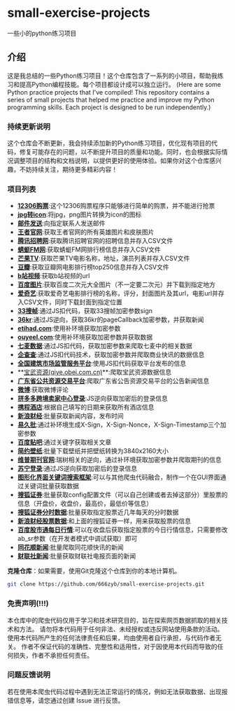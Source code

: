 # small-exercise-projects

一些小的python练习项目

## 介绍

这是我总结的一些Python练习项目！这个仓库包含了一系列的小项目，帮助我练习和提高Python编程技能。每个项目都设计成可以独立运行。
(Here are some Python practice projects that I've compiled! This repository contains a series of small projects that helped me practice and improve my Python programming skills. Each project is designed to be run independently.)

### 持续更新说明

这个仓库会不断更新，我会持续添加新的Python练习项目，优化现有项目的代码，修复可能存在的问题，以不断提升项目的质量和功能。同时，也会根据实际情况调整项目的结构和文档说明，以提供更好的使用体验。如果你对这个仓库感兴趣，不妨持续关注，期待更多精彩内容！

### 项目列表

- **[12306购票](https://github.com/666zyb/small-exercise-projects/tree/main/12306%E8%87%AA%E5%8A%A8%E8%B4%AD%E7%A5%A8)**:这个12306购票程序只能够进行简单的购票，并不能进行抢票
- **[jpg转icon](https://github.com/666zyb/small-exercise-projects/blob/main/jpg_icon.py)**:将jpg，png图片转换为icon的图标
- **[邮件发送](https://github.com/666zyb/small-exercise-projects/blob/main/sendEmail.py)**:向指定联系人发送邮件
- **[王者官网](https://github.com/666zyb/small-exercise-projects/tree/main/wangzheImage)**:获取王者官网的所有英雄图片和皮肤图片
- **[腾讯招聘网](https://github.com/666zyb/small-exercise-projects/tree/main/TxWork)**:获取腾讯招聘官网的招聘信息并存入CSV文件
- **[蜻蜓FM网](https://github.com/666zyb/small-exercise-projects/tree/main/qingtingFM)**:获取蜻蜓FM网排行榜信息并存入CSV文件
- **[芒果TV](https://github.com/666zyb/small-exercise-projects/tree/main/mangguoTV)**:获取芒果TV电影名称，地址，演员列表并存入CSV文件
- **[豆瓣](https://github.com/666zyb/small-exercise-projects/tree/main/douban)**:获取豆瓣网电影排行榜top250信息并存入CSV文件
- **[b站视频](https://github.com/666zyb/small-exercise-projects/tree/main/b站视频url)**:获取b站视频的url
- **[百度图片](https://github.com/666zyb/small-exercise-projects/tree/main/baiduImage)**:获取百度二次元大全图片（不一定要二次元）并下载到指定地方
- **[爱奇艺](https://github.com/666zyb/small-exercise-projects/tree/main/aiqiyiMovie)**:获取爱奇艺电影排行榜的名称，评分，封面图片及其url，电影url并存入CSV文件，同时下载封面到指定位置
- **[33搜帧](https://github.com/666zyb/small-exercise-projects/tree/main/33搜帧)**:通过JS扣代码，获取33搜帧加密参数sign
- **[36kr](https://github.com/666zyb/small-exercise-projects/tree/main/36kr)**:通过JS逆向，获取36kr的pageCallback加密参数，并获取新闻
- **[etihad.com](https://github.com/666zyb/small-exercise-projects/tree/main/etihad.com)**:使用补环境获取加密参数
- **[ouyeel.com](https://github.com/666zyb/small-exercise-projects/tree/main/ouyeel.com)**:使用补环境获取加密参数并获取数据
- **[七麦数据](https://github.com/666zyb/small-exercise-projects/tree/main/七麦数据)**:通过JS扣代码，获取加密参数来爬取七麦中的相关数据
- **[企查查](https://github.com/666zyb/small-exercise-projects/tree/main/企查查)**:通过JS扣代码技术，获取加密参数并爬取商业快讯的数据信息
- **[全国建筑市场监管服务平台](https://github.com/666zyb/small-exercise-projects/tree/main/全国建筑市场监管服务平台)**:使用JS扣代码获取平台发布的信息
- **[宝武资源(qiye.obei.com.cn)](https://github.com/666zyb/small-exercise-projects/tree/main/宝武资源(qiye.obei.com.cn))**:爬取宝武资源数据信息
- **[广东省公共资源交易平台](https://github.com/666zyb/small-exercise-projects/tree/main/广东省公共资源交易平台)**:爬取广东省公告资源交易平台的公告新闻信息
- **[微博](https://github.com/666zyb/small-exercise-projects/tree/main/微博)**:获取微博评论
- **[拼多多跨境卖家中心登录](https://github.com/666zyb/small-exercise-projects/tree/main/拼多多跨境卖家中心登录)**:JS逆向获取加密后的登录信息
- **[携程酒店](https://github.com/666zyb/small-exercise-projects/tree/main/携程酒店)**:根据自己填写的日期来获取所有酒店信息
- **[新浪财经](https://github.com/666zyb/small-exercise-projects/tree/main/新浪财经)**:批量获取新闻内容，发布时间
- **[易久批](https://github.com/666zyb/small-exercise-projects/tree/main/易久批)**:通过补环境生成X-Sign，X-Sign-Nonce，X-Sign-Timestamp三个加密参数
- **[百度贴吧](https://github.com/666zyb/small-exercise-projects/tree/main/百度贴吧)**:通过关键字获取相关文章
- **[简约壁纸](https://github.com/666zyb/small-exercise-projects/tree/main/简约壁纸)**:批量下载壁纸并把壁纸转换为3840x2160大小
- **[维普期刊官网](https://github.com/666zyb/small-exercise-projects/tree/main/维普期刊官网)**:瑞树相关的逆向，通过补环境获取加密参数并爬取期刊的信息
- **[苏宁登录](https://github.com/666zyb/small-exercise-projects/tree/main/苏宁登录)**:通过JS逆向获取加密后的登录信息
- **[图形化界面关键词搜索框架](https://github.com/666zyb/small-exercise-projects/tree/main/图形化界面关键词搜索框架)**:可以与其他爬虫代码融合，制作一个在GUI界面通过关键词批量获取数据
- **[搜狐证券](https://github.com/666zyb/small-exercise-projects/tree/main/搜狐证券.py)**:批量获取config配置文件（可以自己创建或者去掉这部分）里股票的信息（开盘价，收盘价，最高价，最低价等信息）
- **[搜狐证券分时数据](https://github.com/666zyb/small-exercise-projects/tree/main/搜狐证券分时数据.py)**:批量获取指定股票近几年每天的分时数据
- **[新浪财经股票数据](https://github.com/666zyb/small-exercise-projects/tree/main/新浪财经股票数据.py)**:和上面的搜狐证券一样，用来获取股票的信息
- **[百度股市通每日行情](https://github.com/666zyb/small-exercise-projects/tree/main/百度股市通每日行情.py)**:可以在收盘后获取指定股票的今日行情信息，只需要修改ab_sr参数（在开发者模式中调试获取）即可
- **[同花顺新闻](https://github.com/666zyb/small-exercise-projects/tree/main/同花顺.py)**:批量爬取同花顺快讯的新闻
- **[财联社新闻](https://github.com/666zyb/small-exercise-projects/tree/main/财联社.py)**:批量获取财联社电报页面的新闻

 **克隆仓库**：如果需要，使用Git克隆这个仓库到你的本地计算机。

   ```bash
git clone https://github.com/666zyb/small-exercise-projects.git
   ```

### 免责声明(!!!)

本仓库中的爬虫代码仅用于学习和技术研究目的，旨在探索网页数据抓取的相关技术和方法。
请勿将本代码用于任何非法、未经授权或违反网站使用条款的活动。使用本代码所产生的任何法律责任和后果，均由使用者自行承担，与代码作者无关。
作者不保证代码的准确性、完整性和适用性，对于因使用本代码而导致的任何损失，作者不承担任何责任。

### 问题反馈说明

若在使用本爬虫代码过程中遇到无法正常运行的情况，例如无法获取数据、出现报错信息等，请您通过创建 Issue 进行反馈。
